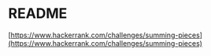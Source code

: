 # README

[https://www.hackerrank.com/challenges/summing-pieces](https://www.hackerrank.com/challenges/summing-pieces)

